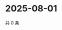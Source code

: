 # 2025-08-01

共 0 条

<!-- BEGIN ZHIHUQUESTIONS -->
<!-- 最后更新时间 Fri Aug 01 2025 16:17:29 GMT+0800 (China Standard Time) -->

<!-- END ZHIHUQUESTIONS -->
